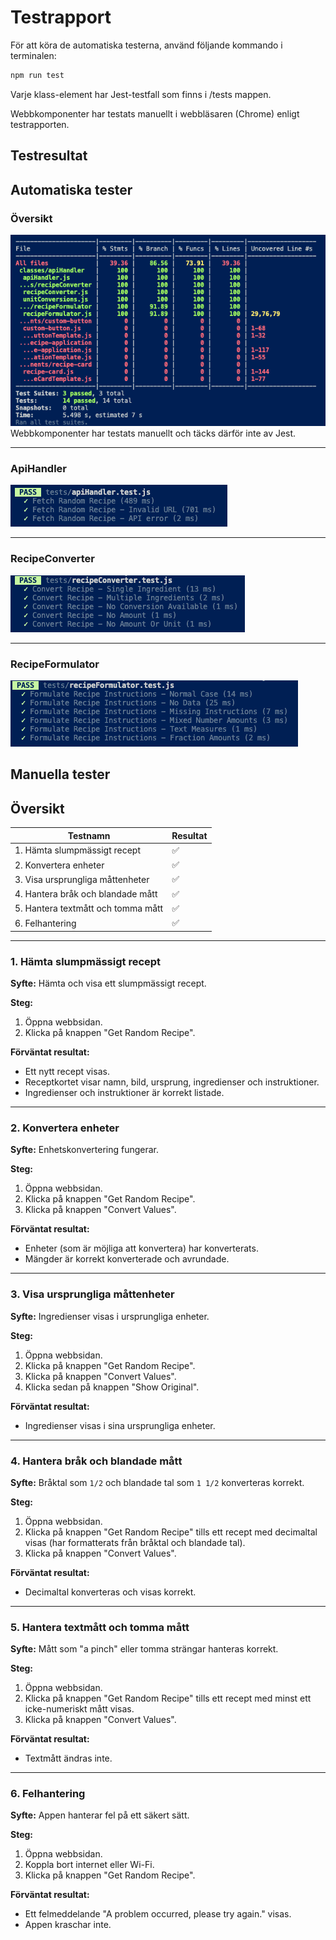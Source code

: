 # Testrapport 

För att köra de automatiska testerna, använd följande kommando i terminalen:

```sh
npm run test
```

Varje klass-element har Jest-testfall som finns i /tests mappen.

Webbkomponenter har testats manuellt i webbläsaren (Chrome) enligt testrapporten.


## Testresultat

## Automatiska tester
### Översikt
![Jest test summary](testrapport-images/overview.png)
Webbkomponenter har testats manuellt och täcks därför inte av Jest.

---

### ApiHandler
![ApiHandler tests](testrapport-images/apiHandler-tests.png)

---

### RecipeConverter
![RecipeConverter tests](testrapport-images/recipeConverter-tests.png)

---

### RecipeFormulator
![RecipeFormulator tests](testrapport-images/recipeFormulator-tests.png)

## Manuella tester

## Översikt
| Testnamn | Resultat |
|------------|-----|
| 1. Hämta slumpmässigt recept | ✅ |
| 2. Konvertera enheter | ✅ |
| 3. Visa ursprungliga måttenheter | ✅ |
| 4. Hantera bråk och blandade mått | ✅ |
| 5. Hantera textmått och tomma mått | ✅ |
| 6. Felhantering | ✅ |

---

### 1. Hämta slumpmässigt recept
**Syfte:** Hämta och visa ett slumpmässigt recept.

**Steg:**
1. Öppna webbsidan.
2. Klicka på knappen "Get Random Recipe".

**Förväntat resultat:**
- Ett nytt recept visas.
- Receptkortet visar namn, bild, ursprung, ingredienser och instruktioner.
- Ingredienser och instruktioner är korrekt listade.

---

### 2. Konvertera enheter
**Syfte:** Enhetskonvertering fungerar.

**Steg:**
1. Öppna webbsidan.
2. Klicka på knappen "Get Random Recipe".
3. Klicka på knappen "Convert Values".

**Förväntat resultat:**
- Enheter (som är möjliga att konvertera) har konverterats.
- Mängder är korrekt konverterade och avrundade.

---

### 3. Visa ursprungliga måttenheter
**Syfte:** Ingredienser visas i ursprungliga enheter.

**Steg:**
1. Öppna webbsidan.
2. Klicka på knappen "Get Random Recipe".
3. Klicka på knappen "Convert Values".
4. Klicka sedan på knappen "Show Original".

**Förväntat resultat:**
- Ingredienser visas i sina ursprungliga enheter.

---

### 4. Hantera bråk och blandade mått
**Syfte:** Bråktal som `1/2` och blandade tal som `1 1/2` konverteras korrekt.

**Steg:**
1. Öppna webbsidan.
2. Klicka på knappen "Get Random Recipe" tills ett recept med decimaltal visas (har formatterats från bråktal och blandade tal).
3. Klicka på knappen "Convert Values".

**Förväntat resultat:**
- Decimaltal konverteras och visas korrekt.

---

### 5. Hantera textmått och tomma mått
**Syfte:** Mått som "a pinch" eller tomma strängar hanteras korrekt.

**Steg:**
1. Öppna webbsidan.
2. Klicka på knappen "Get Random Recipe" tills ett recept med minst ett icke-numeriskt mått visas.
2. Klicka på knappen "Convert Values".

**Förväntat resultat:**
- Textmått ändras inte.

---

### 6. Felhantering
**Syfte:** Appen hanterar fel på ett säkert sätt.

**Steg:**
1. Öppna webbsidan.
2. Koppla bort internet eller Wi-Fi.
3. Klicka på knappen "Get Random Recipe".

**Förväntat resultat:**
- Ett felmeddelande "A problem occurred, please try again." visas.
- Appen kraschar inte.
